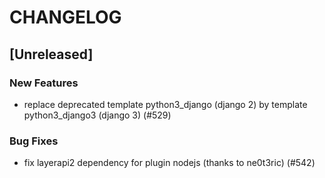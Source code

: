 # CHANGELOG

## [Unreleased]

### New Features

- replace deprecated template python3_django (django 2) by template python3_django3 (django 3) (#529)

### Bug Fixes

- fix layerapi2 dependency for plugin nodejs (thanks to ne0t3ric) (#542)


